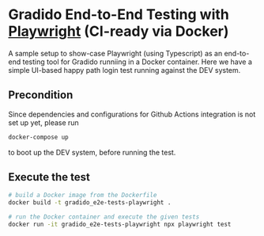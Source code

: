# Gradido End-to-End Testing with [Playwright](https://playwright.dev/) (CI-ready via Docker)


A sample setup to show-case Playwright (using Typescript) as an end-to-end testing tool for Gradido runniing in a Docker container.
Here we have a simple UI-based happy path login test running against the DEV system.

## Precondition
Since dependencies and configurations for Github Actions integration is not set up yet, please run

```bash
docker-compose up
```

to boot up the DEV system, before running the test.

## Execute the test

```bash
# build a Docker image from the Dockerfile
docker build -t gradido_e2e-tests-playwright .

# run the Docker container and execute the given tests
docker run -it gradido_e2e-tests-playwright npx playwright test
```
